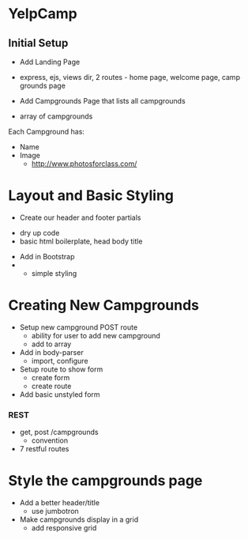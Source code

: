 # YelpCamp

## Initial Setup
* Add Landing Page
- express, ejs, views dir, 2 routes - home page, welcome page, camp grounds page

* Add Campgrounds Page that lists all campgrounds
- array of campgrounds

Each Campground has:
   * Name
   * Image
     - http://www.photosforclass.com/

# Layout and Basic Styling
* Create our header and footer partials
- dry up code
- basic html boilerplate, head body title

* Add in Bootstrap
* - simple styling

# Creating New Campgrounds
* Setup new campground POST route
  - ability for user to add new campground
  - add to array
* Add in body-parser
  - import, configure
* Setup route to show form
  - create form
  - create route
* Add basic unstyled form

### REST
* get, post /campgrounds
  - convention
* 7 restful routes

# Style the campgrounds page
* Add a better header/title
  - use jumbotron
* Make campgrounds display in a grid
  - add responsive grid
